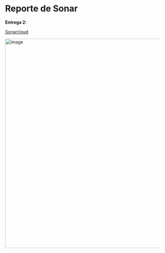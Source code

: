 # Reporte de Sonar

**Entrega 2:**

[Sonarcloud](https://sonarcloud.io/summary/new_code?id=cfninor_4204-202515-NUBE-ANB&branch=main)

<img width="1146" height="679" alt="image" src="https://github.com/user-attachments/assets/0e42a608-540a-43ec-a2d9-ce718cb0302f" />

